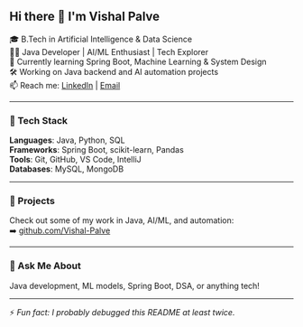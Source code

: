 ## Hi there 👋 I'm Vishal Palve

🎓 B.Tech in Artificial Intelligence & Data Science  
👨‍💻 Java Developer | AI/ML Enthusiast | Tech Explorer  
🌱 Currently learning Spring Boot, Machine Learning & System Design  
🛠️ Working on Java backend and AI automation projects  
📫 Reach me: [LinkedIn](https://www.linkedin.com/in/vishal-palve-5494ba247) | [Email](mailto:vishalpalve1011@gmail.com)


---

### 🧰 Tech Stack  
**Languages**: Java, Python, SQL  
**Frameworks**: Spring Boot, scikit-learn, Pandas  
**Tools**: Git, GitHub, VS Code, IntelliJ  
**Databases**: MySQL, MongoDB

---

### 🚀 Projects  
Check out some of my work in Java, AI/ML, and automation:  
➡️ [github.com/Vishal-Palve](https://github.com/Vishal-Palve)

---

### 💬 Ask Me About  
Java development, ML models, Spring Boot, DSA, or anything tech!

---

⚡ *Fun fact: I probably debugged this README at least twice.*
